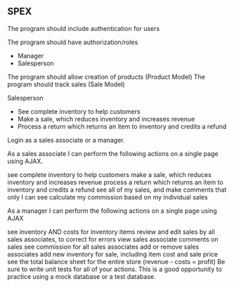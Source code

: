 ## SPEX

The program should include authentication for users

The program should have authorization/roles
* Manager
* Salesperson

The program should allow creation of products (Product Model)
The program should track sales (Sale Model)



Salesperson

* See complete inventory to help customers
* Make a sale, which reduces inventory and increases revenue
* Process a return which returns an item to inventory and credits a refund

Login as a sales associate or a manager.

As a sales associate I can perform the following actions on a single page using AJAX.

see complete inventory to help customers
make a sale, which reduces inventory and increases revenue
process a return which returns an item to inventory and credits a refund
see all of my sales, and make comments that only I can see
calculate my commission based on my individual sales

As a manager I can perform the following actions on a single page using AJAX

see inventory AND costs for inventory items
review and edit sales by all sales associates, to correct for errors
view sales associate comments on sales
see commission for all sales associates
add or remove sales associates
add new inventory for sale, including item cost and sale price
see the total balance sheet for the entire store (revenue - costs = profit)
Be sure to write unit tests for all of your actions. This is a good opportunity to practice using a mock database or a test database.
